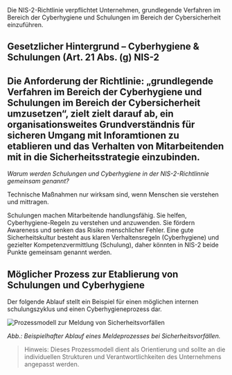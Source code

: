 Die NIS-2-Richtlinie verpflichtet Unternehmen, grundlegende Verfahren im Bereich der Cyberhygiene und Schulungen im Bereich der Cybersicherheit einzuführen. 


## Gesetzlicher Hintergrund – Cyberhygiene & Schulungen (Art. 21 Abs. (g) NIS-2

Die Anforderung der Richtlinie: „grundlegende Verfahren im Bereich der Cyberhygiene und Schulungen im Bereich der Cybersicherheit umzusetzen“, zielt zielt darauf ab, ein organisationsweites Grundverständnis für sicheren Umgang mit Inforamtionen zu etablieren und das Verhalten von Mitarbeitenden mit in die Sicherheitsstrategie einzubinden.
-------------------

*Warum werden Schulungen und Cyberhygiene in der NIS-2-Richtlinnie gemeinsam genannt?*

Technische Maßnahmen nur wirksam sind, wenn Menschen sie verstehen und mittragen.

Schulungen machen Mitarbeitende handlungsfähig.
Sie helfen, Cyberhygiene-Regeln zu verstehen und anzuwenden.
Sie fördern Awareness und senken das Risiko menschlicher Fehler.
Eine gute Sicherheitskultur besteht aus klaren Verhaltensregeln (Cyberhygiene) und gezielter Kompetenzvermittlung (Schulung), daher könnten in NIS-2 beide Punkte gemeinsam genannt werden.

## Möglicher Prozess zur Etablierung von Schulungen und Cyberhygiene

Der folgende Ablauf stellt ein Beispiel für einen möglichen internen schulungszyklus und einen Cyberhygieneprozess dar.

![Prozessmodell zur Meldung von Sicherheitsvorfällen](media/Meldepflicht.drawio.png)

*Abb.: Beispielhafter Ablauf eines Meldeprozesses bei Sicherheitsvorfällen.*

> Hinweis: Dieses Prozessmodell dient als Orientierung und sollte an die individuellen Strukturen und Verantwortlichkeiten des Unternehmens angepasst werden.




